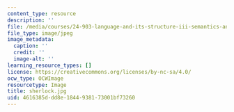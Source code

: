 ```yaml
---
content_type: resource
description: ''
file: /media/courses/24-903-language-and-its-structure-iii-semantics-and-pragmatics-spring-2005/4616385ddd8e1844938173001bf73260_sherlock.jpg
file_type: image/jpeg
image_metadata:
  caption: ''
  credit: ''
  image-alt: ''
learning_resource_types: []
license: https://creativecommons.org/licenses/by-nc-sa/4.0/
ocw_type: OCWImage
resourcetype: Image
title: sherlock.jpg
uid: 4616385d-dd8e-1844-9381-73001bf73260
---
```

